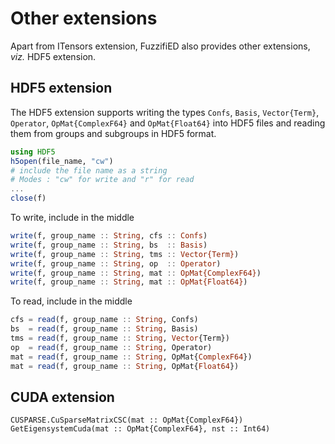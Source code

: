 # Other extensions

Apart from ITensors extension, FuzzifiED also provides other extensions, _viz._ HDF5 extension. 

## HDF5 extension 

The HDF5 extension supports writing the types `Confs`, `Basis`, `Vector{Term}`, `Operator`, `OpMat{ComplexF64}` and `OpMat{Float64}` into HDF5 files and reading them from groups and subgroups in HDF5 format. 
```julia
using HDF5 
h5open(file_name, "cw")
# include the file name as a string 
# Modes : "cw" for write and "r" for read
...
close(f)
```

To write, include in the middle 
```julia
write(f, group_name :: String, cfs :: Confs)
write(f, group_name :: String, bs  :: Basis)
write(f, group_name :: String, tms :: Vector{Term})
write(f, group_name :: String, op  :: Operator)
write(f, group_name :: String, mat :: OpMat{ComplexF64})
write(f, group_name :: String, mat :: OpMat{Float64})
```
To read, include in the middle 
```julia
cfs = read(f, group_name :: String, Confs)
bs  = read(f, group_name :: String, Basis)
tms = read(f, group_name :: String, Vector{Term})
op  = read(f, group_name :: String, Operator)
mat = read(f, group_name :: String, OpMat{ComplexF64})
mat = read(f, group_name :: String, OpMat{Float64})
```

## CUDA extension

```@docs
CUSPARSE.CuSparseMatrixCSC(mat :: OpMat{ComplexF64})
GetEigensystemCuda(mat :: OpMat{ComplexF64}, nst :: Int64)
```
